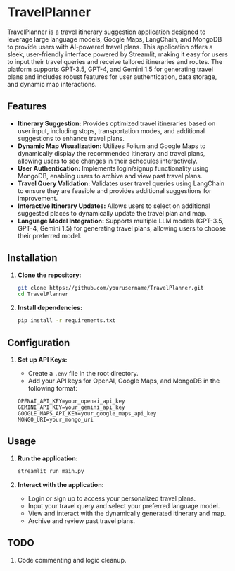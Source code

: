 # TravelPlanner

TravelPlanner is a travel itinerary suggestion application designed to leverage large language models, Google Maps, LangChain, and MongoDB to provide users with AI-powered travel plans. This application offers a sleek, user-friendly interface powered by Streamlit, making it easy for users to input their travel queries and receive tailored itineraries and routes. The platform supports GPT-3.5, GPT-4, and Gemini 1.5 for generating travel plans and includes robust features for user authentication, data storage, and dynamic map interactions.

## Features

- **Itinerary Suggestion:** Provides optimized travel itineraries based on user input, including stops, transportation modes, and additional suggestions to enhance travel plans.
- **Dynamic Map Visualization:** Utilizes Folium and Google Maps to dynamically display the recommended itinerary and travel plans, allowing users to see changes in their schedules interactively.
- **User Authentication:** Implements login/signup functionality using MongoDB, enabling users to archive and view past travel plans.
- **Travel Query Validation:** Validates user travel queries using LangChain to ensure they are feasible and provides additional suggestions for improvement.
- **Interactive Itinerary Updates:** Allows users to select on additional suggested places to dynamically update the travel plan and map.
- **Language Model Integration:** Supports multiple LLM models (GPT-3.5, GPT-4, Gemini 1.5) for generating travel plans, allowing users to choose their preferred model.

## Installation

1. **Clone the repository:**

    ```bash
    git clone https://github.com/yourusername/TravelPlanner.git
    cd TravelPlanner
    ```

2. **Install dependencies:**

    ```bash
    pip install -r requirements.txt
    ```

## Configuration

1. **Set up API Keys:**
    - Create a `.env` file in the root directory.
    - Add your API keys for OpenAI, Google Maps, and MongoDB in the following format:

    ```dotenv
    OPENAI_API_KEY=your_openai_api_key
    GEMINI_API_KEY=your_gemini_api_key
    GOOGLE_MAPS_API_KEY=your_google_maps_api_key
    MONGO_URI=your_mongo_uri
    ```

## Usage

1. **Run the application:**

    ```bash
    streamlit run main.py
    ```

2. **Interact with the application:**
    - Login or sign up to access your personalized travel plans.
    - Input your travel query and select your preferred language model.
    - View and interact with the dynamically generated itinerary and map.
    - Archive and review past travel plans.

## TODO

1. Code commenting and logic cleanup.